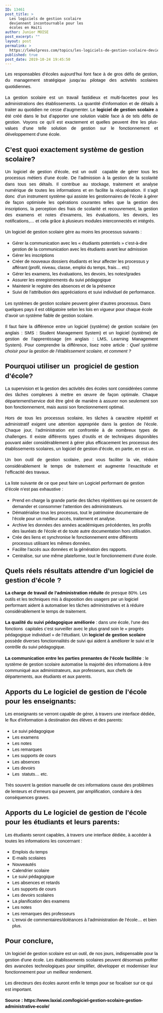 ```yaml
---
ID: 13461
post_title: >
  Les logiciels de gestion scolaire
  deviennent incontournable pour les
  écoles en Haiti
author: Junior MOISE
post_excerpt: ""
layout: post
permalink: >
  https://lekolpress.com/topics/les-logiciels-de-gestion-scolaire-deviennent-incontournable-pour-les-ecoles-en-haiti/
published: true
post_date: 2019-10-24 19:45:50
---
```

<p dir="ltr" style="line-height: 1.38; text-align: justify; margin-top: 12pt; margin-bottom: 12pt;"><span style="font-size: 11pt; font-family: Arial; color: #000000; background-color: transparent; font-weight: 400; font-style: normal; font-variant: normal; text-decoration: none; vertical-align: baseline; white-space: pre-wrap;">Les responsables d’écoles aujourd’hui font face à de gros défis de gestion, du management stratégique jusqu’au pilotage des activités scolaires quotidiennes.</span></p>
<p dir="ltr" style="line-height: 1.38; text-align: justify; margin-top: 12pt; margin-bottom: 12pt;"><span style="font-size: 11pt; font-family: Arial; color: #000000; background-color: transparent; font-weight: 400; font-style: normal; font-variant: normal; text-decoration: none; vertical-align: baseline; white-space: pre-wrap;">La gestion scolaire est un travail fastidieux et multi-facettes pour les administrations des établissements. La quantité d’information et de détails à traiter au quotidien ne cesse d’augmenter. Le </span><span style="font-size: 11pt; font-family: Arial; color: #000000; background-color: transparent; font-weight: bold; font-style: normal; font-variant: normal; text-decoration: none; vertical-align: baseline; white-space: pre-wrap;">logiciel de gestion scolaire </span><span style="font-size: 11pt; font-family: Arial; color: #000000; background-color: transparent; font-weight: 400; font-style: normal; font-variant: normal; text-decoration: none; vertical-align: baseline; white-space: pre-wrap;">a été créé dans le but d’apporter une solution viable face à de tels défis de gestion. Voyons ce qu’il est exactement et quelles peuvent être les plus-values d’une telle solution de gestion sur le fonctionnement et développement d’une école.</span></p>

<h2 dir="ltr" style="line-height: 1.38; margin-top: 18pt; margin-bottom: 4pt;"><span style="font-size: 17pt; font-family: Arial; color: #000000; background-color: transparent; font-weight: bold; font-style: normal; font-variant: normal; text-decoration: none; vertical-align: baseline; white-space: pre-wrap;">C’est quoi exactement système de gestion scolaire?</span></h2>
<p dir="ltr" style="line-height: 1.38; text-align: justify; margin-top: 12pt; margin-bottom: 12pt;"><span style="font-size: 11pt; font-family: Arial; color: #000000; background-color: transparent; font-weight: 400; font-style: normal; font-variant: normal; text-decoration: none; vertical-align: baseline; white-space: pre-wrap;">Un logiciel de gestion d’école, est un outil  capable de gérer tous les processus métiers d’une école. De l’admission à la gestion de la scolarité dans tous ses détails. Il contribue au stockage, traitement et analyse numérique de toutes les informations et en facilite la récupération. Il s’agit donc  d’un instrument système qui assiste les gestionnaires de l’école à gérer de façon optimisée les opérations courantes telles que la gestion des inscriptions, la perception des frais de scolarité et recouvrement, la gestion des examens et notes d’examens, les évaluations, les devoirs, les notifications,… et cela grâce à plusieurs modules interconnectés et intégrés.</span></p>
<p dir="ltr" style="line-height: 1.38; margin-top: 12pt; margin-bottom: 12pt;"><span style="font-size: 11pt; font-family: Arial; color: #000000; background-color: transparent; font-weight: 400; font-style: normal; font-variant: normal; text-decoration: none; vertical-align: baseline; white-space: pre-wrap;">Un logiciel de gestion scolaire gère au moins les processus suivants :</span></p>

<ul>
 	<li dir="ltr" style="line-height: 1.38;"><span style="font-size: 11pt; font-family: Arial; color: #000000; background-color: transparent; font-weight: 400; font-style: normal; font-variant: normal; text-decoration: none; vertical-align: baseline; white-space: pre-wrap;">Gérer la communication avec les « étudiants potentiels » c’est-à-dire gestion de la communication avec les étudiants avant leur admission</span></li>
 	<li dir="ltr" style="line-height: 1.38;"><span style="font-size: 11pt; font-family: Arial; color: #000000; background-color: transparent; font-weight: 400; font-style: normal; font-variant: normal; text-decoration: none; vertical-align: baseline; white-space: pre-wrap;">Gérer les inscriptions</span></li>
 	<li dir="ltr" style="line-height: 1.38;"><span style="font-size: 11pt; font-family: Arial; color: #000000; background-color: transparent; font-weight: 400; font-style: normal; font-variant: normal; text-decoration: none; vertical-align: baseline; white-space: pre-wrap;">Créer de nouveaux dossiers étudiants et leur affecter les processus y afférant (profil, niveau, classe, emploi du temps, frais… etc)</span></li>
 	<li dir="ltr" style="line-height: 1.38;"><span style="font-size: 11pt; font-family: Arial; color: #000000; background-color: transparent; font-weight: 400; font-style: normal; font-variant: normal; text-decoration: none; vertical-align: baseline; white-space: pre-wrap;">Gérer les examens, les évaluations, les devoirs, les notes/grades</span></li>
 	<li dir="ltr" style="line-height: 1.38;"><span style="font-size: 11pt; font-family: Arial; color: #000000; background-color: transparent; font-weight: 400; font-style: normal; font-variant: normal; text-decoration: none; vertical-align: baseline; white-space: pre-wrap;">Assurer les enregistrements du suivi pédagogique</span></li>
 	<li dir="ltr" style="line-height: 1.38;"><span style="font-size: 11pt; font-family: Arial; color: #000000; background-color: transparent; font-weight: 400; font-style: normal; font-variant: normal; text-decoration: none; vertical-align: baseline; white-space: pre-wrap;">Maintenir le registre des absences et de la présence</span></li>
 	<li dir="ltr" style="line-height: 1.38;"><span style="font-size: 11pt; font-family: Arial; color: #000000; background-color: transparent; font-weight: 400; font-style: normal; font-variant: normal; text-decoration: none; vertical-align: baseline; white-space: pre-wrap;">Suivi de l’attribution des appréciations et suivi individuel de performance.</span></li>
</ul>
<p dir="ltr" style="line-height: 1.38; margin-top: 12pt; margin-bottom: 12pt;"><span style="font-size: 11pt; font-family: Arial; color: #000000; background-color: transparent; font-weight: 400; font-style: normal; font-variant: normal; text-decoration: none; vertical-align: baseline; white-space: pre-wrap;">Les systèmes de gestion scolaire peuvent gérer d’autres processus. Dans quelques pays il est obligatoire selon les lois en vigueur pour chaque école d’avoir un système fiable de gestion scolaire.</span></p>
<p dir="ltr" style="line-height: 1.38; text-align: justify; margin-top: 12pt; margin-bottom: 12pt;"><span style="font-size: 11pt; font-family: Arial; color: #000000; background-color: transparent; font-weight: 400; font-style: normal; font-variant: normal; text-decoration: none; vertical-align: baseline; white-space: pre-wrap;">Il faut faire la différence entre un logiciel (système) de gestion scolaire (en anglais : SMS : Student Management System) et un logiciel (système) de gestion de l’apprentissage (en anglais : LMS, Learning Management System). Pour comprendre la différence, lisez notre article : </span><span style="font-size: 11pt; font-family: Arial; color: #000000; background-color: transparent; font-weight: 400; font-style: italic; font-variant: normal; text-decoration: none; vertical-align: baseline; white-space: pre-wrap;">Quel système choisir pour la gestion de l’établissement scolaire, et comment ?</span></p>

<h2 dir="ltr" style="line-height: 1.38; margin-top: 18pt; margin-bottom: 4pt;"><span style="font-size: 17pt; font-family: Arial; color: #000000; background-color: transparent; font-weight: bold; font-style: normal; font-variant: normal; text-decoration: none; vertical-align: baseline; white-space: pre-wrap;">Pourquoi utiliser un  progiciel de gestion d’école?</span></h2>
<p dir="ltr" style="line-height: 1.38; text-align: justify; margin-top: 12pt; margin-bottom: 12pt;"><span style="font-size: 11pt; font-family: Arial; color: #000000; background-color: transparent; font-weight: 400; font-style: normal; font-variant: normal; text-decoration: none; vertical-align: baseline; white-space: pre-wrap;">La supervision et la gestion des activités des écoles sont considérées comme des tâches complexes à mettre en œuvre de façon optimale. Chaque département/service doit être géré de manière à assurer non seulement son bon fonctionnement, mais aussi son fonctionnement optimal.</span></p>
<p dir="ltr" style="line-height: 1.38; text-align: justify; margin-top: 12pt; margin-bottom: 12pt;"><span style="font-size: 11pt; font-family: Arial; color: #000000; background-color: transparent; font-weight: 400; font-style: normal; font-variant: normal; text-decoration: none; vertical-align: baseline; white-space: pre-wrap;">Hors de tous les processus scolaire, les tâches à caractère répétitif et administratif exigent une attention appropriée dans la gestion de l’école. Chaque jour, l’administration est confrontée à de nombreux types de challenges. Il existe différents types d’outils et de techniques disponibles pouvant aider considérablement à gérer plus efficacement les processus des établissements scolaires, un logiciel de gestion d’école, en partie, en est un.</span></p>
<p dir="ltr" style="line-height: 1.38; text-align: justify; margin-top: 12pt; margin-bottom: 12pt;"><span style="font-size: 11pt; font-family: Arial; color: #000000; background-color: transparent; font-weight: 400; font-style: normal; font-variant: normal; text-decoration: none; vertical-align: baseline; white-space: pre-wrap;">Un bon outil de gestion scolaire, peut vous faciliter la vie, réduire considérablement le temps de traitement et augmente l’exactitude et l’efficacité des travaux.</span></p>
<p dir="ltr" style="line-height: 1.38; margin-top: 12pt; margin-bottom: 12pt;"><span style="font-size: 11pt; font-family: Arial; color: #000000; background-color: transparent; font-weight: 400; font-style: normal; font-variant: normal; text-decoration: none; vertical-align: baseline; white-space: pre-wrap;">La liste suivante de ce que peut faire un Logiciel performant de gestion d’école n’est pas exhaustive :</span></p>

<ul>
 	<li dir="ltr" style="line-height: 1.38;"><span style="font-size: 11pt; font-family: Arial; color: #000000; background-color: transparent; font-weight: 400; font-style: normal; font-variant: normal; text-decoration: none; vertical-align: baseline; white-space: pre-wrap;">Prend en charge la grande partie des tâches répétitives qui ne cessent de demander et consommer l’attention des administrateurs.</span></li>
 	<li dir="ltr" style="line-height: 1.38;"><span style="font-size: 11pt; font-family: Arial; color: #000000; background-color: transparent; font-weight: 400; font-style: normal; font-variant: normal; text-decoration: none; vertical-align: baseline; white-space: pre-wrap;">Dématérialise tous les processus, tout le patrimoine documentaire de l’école pour un meilleur accès, traitement et analyse.</span></li>
 	<li dir="ltr" style="line-height: 1.38;"><span style="font-size: 11pt; font-family: Arial; color: #000000; background-color: transparent; font-weight: 400; font-style: normal; font-variant: normal; text-decoration: none; vertical-align: baseline; white-space: pre-wrap;">Archive les données des années académiques précédentes, les profils des lauréats de l’école et de toute autre documentation hors utilisation.</span></li>
 	<li dir="ltr" style="line-height: 1.38;"><span style="font-size: 11pt; font-family: Arial; color: #000000; background-color: transparent; font-weight: 400; font-style: normal; font-variant: normal; text-decoration: none; vertical-align: baseline; white-space: pre-wrap;">Crée des liens et synchronise le fonctionnement entre différents processus utilisant les mêmes données.</span></li>
 	<li dir="ltr" style="line-height: 1.38;"><span style="font-size: 11pt; font-family: Arial; color: #000000; background-color: transparent; font-weight: 400; font-style: normal; font-variant: normal; text-decoration: none; vertical-align: baseline; white-space: pre-wrap;">Facilite l’accès aux données et la génération des rapports.</span></li>
 	<li dir="ltr" style="line-height: 1.38;"><span style="font-size: 11pt; font-family: Arial; color: #000000; background-color: transparent; font-weight: 400; font-style: normal; font-variant: normal; text-decoration: none; vertical-align: baseline; white-space: pre-wrap;">Centralise, sur une même plateforme, tout le fonctionnement d’une école.</span></li>
</ul>
<h2 dir="ltr" style="line-height: 1.38; margin-top: 18pt; margin-bottom: 4pt;"><span style="font-size: 17pt; font-family: Arial; color: #000000; background-color: transparent; font-weight: bold; font-style: normal; font-variant: normal; text-decoration: none; vertical-align: baseline; white-space: pre-wrap;">Quels réels résultats attendre d’un logiciel de gestion d’école ?</span></h2>
<p dir="ltr" style="line-height: 1.38; margin-top: 12pt; margin-bottom: 12pt;"><span style="font-size: 11pt; font-family: Arial; color: #000000; background-color: transparent; font-weight: bold; font-style: normal; font-variant: normal; text-decoration: none; vertical-align: baseline; white-space: pre-wrap;">La charge de travail de l’administration réduite</span><span style="font-size: 11pt; font-family: Arial; color: #000000; background-color: transparent; font-weight: 400; font-style: normal; font-variant: normal; text-decoration: none; vertical-align: baseline; white-space: pre-wrap;"> de presque 80%. Les outils et les techniques mis à disposition des usagers par un logiciel performant aident à automatiser les tâches administratives et à réduire considérablement le temps de traitement.</span></p>
<p dir="ltr" style="line-height: 1.38; margin-top: 12pt; margin-bottom: 12pt;"><span style="font-size: 11pt; font-family: Arial; color: #000000; background-color: transparent; font-weight: bold; font-style: normal; font-variant: normal; text-decoration: none; vertical-align: baseline; white-space: pre-wrap;">La qualité du suivi pédagogique améliorée </span><span style="font-size: 11pt; font-family: Arial; color: #000000; background-color: transparent; font-weight: 400; font-style: normal; font-variant: normal; text-decoration: none; vertical-align: baseline; white-space: pre-wrap;">: dans une école, l’une des fonctions  capitales c’est surveiller avec le plus grand soin le « progrès pédagogique individuel » de l’étudiant. Un </span><span style="font-size: 11pt; font-family: Arial; color: #000000; background-color: transparent; font-weight: bold; font-style: normal; font-variant: normal; text-decoration: none; vertical-align: baseline; white-space: pre-wrap;">logiciel de gestion scolaire</span><span style="font-size: 11pt; font-family: Arial; color: #000000; background-color: transparent; font-weight: 400; font-style: normal; font-variant: normal; text-decoration: none; vertical-align: baseline; white-space: pre-wrap;"> possède diverses fonctionnalités de suivi qui aident à améliorer le suivi et le contrôle du suivi pédagogique.</span></p>
<p dir="ltr" style="line-height: 1.38; margin-top: 12pt; margin-bottom: 12pt;"><span style="font-size: 11pt; font-family: Arial; color: #000000; background-color: transparent; font-weight: bold; font-style: normal; font-variant: normal; text-decoration: none; vertical-align: baseline; white-space: pre-wrap;">La communication entre les parties prenantes de l’école facilitée</span><span style="font-size: 11pt; font-family: Arial; color: #000000; background-color: transparent; font-weight: 400; font-style: normal; font-variant: normal; text-decoration: none; vertical-align: baseline; white-space: pre-wrap;"> : le système de gestion scolaire automatise la majorité des informations à être communiqué aux administrateurs, aux professeurs, aux chefs de départements, aux étudiants et aux parents.</span></p>

<h2 dir="ltr" style="line-height: 1.38; margin-top: 18pt; margin-bottom: 4pt;"><span style="font-size: 17pt; font-family: Arial; color: #000000; background-color: transparent; font-weight: bold; font-style: normal; font-variant: normal; text-decoration: none; vertical-align: baseline; white-space: pre-wrap;">Apports du Le logiciel de gestion de l’école pour les enseignants:</span></h2>
<p dir="ltr" style="line-height: 1.38; margin-top: 12pt; margin-bottom: 12pt;"><span style="font-size: 11pt; font-family: Arial; color: #000000; background-color: transparent; font-weight: 400; font-style: normal; font-variant: normal; text-decoration: none; vertical-align: baseline; white-space: pre-wrap;">Les enseignants se verront capable de gérer, à travers une interface dédiée, le flux d’information à destination des élèves et des parents:</span></p>

<ul>
 	<li dir="ltr" style="line-height: 1.38;"><span style="font-size: 11pt; font-family: Arial; color: #000000; background-color: transparent; font-weight: 400; font-style: normal; font-variant: normal; text-decoration: none; vertical-align: baseline; white-space: pre-wrap;">Le suivi pédagogique</span></li>
 	<li dir="ltr" style="line-height: 1.38;"><span style="font-size: 11pt; font-family: Arial; color: #000000; background-color: transparent; font-weight: 400; font-style: normal; font-variant: normal; text-decoration: none; vertical-align: baseline; white-space: pre-wrap;">Les examens</span></li>
 	<li dir="ltr" style="line-height: 1.38;"><span style="font-size: 11pt; font-family: Arial; color: #000000; background-color: transparent; font-weight: 400; font-style: normal; font-variant: normal; text-decoration: none; vertical-align: baseline; white-space: pre-wrap;">Les notes</span></li>
 	<li dir="ltr" style="line-height: 1.38;"><span style="font-size: 11pt; font-family: Arial; color: #000000; background-color: transparent; font-weight: 400; font-style: normal; font-variant: normal; text-decoration: none; vertical-align: baseline; white-space: pre-wrap;">Les remarques</span></li>
 	<li dir="ltr" style="line-height: 1.38;"><span style="font-size: 11pt; font-family: Arial; color: #000000; background-color: transparent; font-weight: 400; font-style: normal; font-variant: normal; text-decoration: none; vertical-align: baseline; white-space: pre-wrap;">Les supports de cours</span></li>
 	<li dir="ltr" style="line-height: 1.38;"><span style="font-size: 11pt; font-family: Arial; color: #000000; background-color: transparent; font-weight: 400; font-style: normal; font-variant: normal; text-decoration: none; vertical-align: baseline; white-space: pre-wrap;">Les absences</span></li>
 	<li dir="ltr" style="line-height: 1.38;"><span style="font-size: 11pt; font-family: Arial; color: #000000; background-color: transparent; font-weight: 400; font-style: normal; font-variant: normal; text-decoration: none; vertical-align: baseline; white-space: pre-wrap;">Les devoirs</span></li>
 	<li dir="ltr" style="line-height: 1.38;"><span style="font-size: 11pt; font-family: Arial; color: #000000; background-color: transparent; font-weight: 400; font-style: normal; font-variant: normal; text-decoration: none; vertical-align: baseline; white-space: pre-wrap;">Les  statuts… etc.</span></li>
</ul>
<p dir="ltr" style="line-height: 1.38; margin-top: 12pt; margin-bottom: 12pt;"><span style="font-size: 11pt; font-family: Arial; color: #000000; background-color: transparent; font-weight: 400; font-style: normal; font-variant: normal; text-decoration: none; vertical-align: baseline; white-space: pre-wrap;">Très souvent la gestion manuelle de ces informations cause des problèmes de lenteurs et d’erreurs qui peuvent, par amplification, conduire à des conséquences graves.</span></p>

<h2 dir="ltr" style="line-height: 1.38; margin-top: 18pt; margin-bottom: 4pt;"><span style="font-size: 17pt; font-family: Arial; color: #000000; background-color: transparent; font-weight: bold; font-style: normal; font-variant: normal; text-decoration: none; vertical-align: baseline; white-space: pre-wrap;">Apports du Le logiciel de gestion de l’école pour les étudiants et leurs parents:</span></h2>
<p dir="ltr" style="line-height: 1.38; margin-top: 12pt; margin-bottom: 12pt;"><span style="font-size: 11pt; font-family: Arial; color: #000000; background-color: transparent; font-weight: 400; font-style: normal; font-variant: normal; text-decoration: none; vertical-align: baseline; white-space: pre-wrap;">Les étudiants seront capables, à travers une interface dédiée, à accéder à toutes les informations les concernant :</span></p>

<ul>
 	<li dir="ltr" style="line-height: 1.38;"><span style="font-size: 11pt; font-family: Arial; color: #000000; background-color: transparent; font-weight: 400; font-style: normal; font-variant: normal; text-decoration: none; vertical-align: baseline; white-space: pre-wrap;">Emplois du temps</span></li>
 	<li dir="ltr" style="line-height: 1.38;"><span style="font-size: 11pt; font-family: Arial; color: #000000; background-color: transparent; font-weight: 400; font-style: normal; font-variant: normal; text-decoration: none; vertical-align: baseline; white-space: pre-wrap;">E-mails scolaires</span></li>
 	<li dir="ltr" style="line-height: 1.38;"><span style="font-size: 11pt; font-family: Arial; color: #000000; background-color: transparent; font-weight: 400; font-style: normal; font-variant: normal; text-decoration: none; vertical-align: baseline; white-space: pre-wrap;">Nouveautés</span></li>
 	<li dir="ltr" style="line-height: 1.38;"><span style="font-size: 11pt; font-family: Arial; color: #000000; background-color: transparent; font-weight: 400; font-style: normal; font-variant: normal; text-decoration: none; vertical-align: baseline; white-space: pre-wrap;">Calendrier scolaire</span></li>
 	<li dir="ltr" style="line-height: 1.38;"><span style="font-size: 11pt; font-family: Arial; color: #000000; background-color: transparent; font-weight: 400; font-style: normal; font-variant: normal; text-decoration: none; vertical-align: baseline; white-space: pre-wrap;">Le suivi pédagogique</span></li>
 	<li dir="ltr" style="line-height: 1.38;"><span style="font-size: 11pt; font-family: Arial; color: #000000; background-color: transparent; font-weight: 400; font-style: normal; font-variant: normal; text-decoration: none; vertical-align: baseline; white-space: pre-wrap;">Les absences et retards</span></li>
 	<li dir="ltr" style="line-height: 1.38;"><span style="font-size: 11pt; font-family: Arial; color: #000000; background-color: transparent; font-weight: 400; font-style: normal; font-variant: normal; text-decoration: none; vertical-align: baseline; white-space: pre-wrap;">Les supports de cours</span></li>
 	<li dir="ltr" style="line-height: 1.38;"><span style="font-size: 11pt; font-family: Arial; color: #000000; background-color: transparent; font-weight: 400; font-style: normal; font-variant: normal; text-decoration: none; vertical-align: baseline; white-space: pre-wrap;">Les devoirs scolaires</span></li>
 	<li dir="ltr" style="line-height: 1.38;"><span style="font-size: 11pt; font-family: Arial; color: #000000; background-color: transparent; font-weight: 400; font-style: normal; font-variant: normal; text-decoration: none; vertical-align: baseline; white-space: pre-wrap;">La planification des examens</span></li>
 	<li dir="ltr" style="line-height: 1.38;"><span style="font-size: 11pt; font-family: Arial; color: #000000; background-color: transparent; font-weight: 400; font-style: normal; font-variant: normal; text-decoration: none; vertical-align: baseline; white-space: pre-wrap;">Les notes</span></li>
 	<li dir="ltr" style="line-height: 1.38;"><span style="font-size: 11pt; font-family: Arial; color: #000000; background-color: transparent; font-weight: 400; font-style: normal; font-variant: normal; text-decoration: none; vertical-align: baseline; white-space: pre-wrap;">Les remarques des professeurs</span></li>
 	<li dir="ltr" style="line-height: 1.38;"><span style="font-size: 11pt; font-family: Arial; color: #000000; background-color: transparent; font-weight: 400; font-style: normal; font-variant: normal; text-decoration: none; vertical-align: baseline; white-space: pre-wrap;">L’envoi de commentaires/doléances à l’administration de l’école… et bien plus.</span></li>
</ul>
<h2 dir="ltr" style="line-height: 1.38; margin-top: 18pt; margin-bottom: 4pt;"><span style="font-size: 17pt; font-family: Arial; color: #000000; background-color: transparent; font-weight: bold; font-style: normal; font-variant: normal; text-decoration: none; vertical-align: baseline; white-space: pre-wrap;">Pour conclure,</span></h2>
<p dir="ltr" style="line-height: 1.38; text-align: justify; margin-top: 12pt; margin-bottom: 12pt;"><span style="font-size: 11pt; font-family: Arial; color: #000000; background-color: transparent; font-weight: 400; font-style: normal; font-variant: normal; text-decoration: none; vertical-align: baseline; white-space: pre-wrap;">Un logiciel de gestion scolaire est un outil, de nos jours, indispensable pour la gestion d’une école. Les établissements scolaires peuvent désormais profiter des avancées technologiques pour simplifier, développer et moderniser leur fonctionnement pour un meilleur rendement.</span></p>
<p dir="ltr" style="line-height: 1.38; margin-top: 12pt; margin-bottom: 12pt;"><span style="font-size: 11pt; font-family: Arial; color: #000000; background-color: transparent; font-weight: 400; font-style: normal; font-variant: normal; text-decoration: none; vertical-align: baseline; white-space: pre-wrap;">Les directeurs des écoles auront enfin le temps pour se focaliser sur ce qui est important.</span></p>
<p dir="ltr" style="line-height: 1.38; margin-top: 12pt; margin-bottom: 12pt;"><strong><span style="font-size: 11pt; font-family: Arial; color: #000000; background-color: transparent; font-style: normal; font-variant: normal; text-decoration: none; vertical-align: baseline; white-space: pre-wrap;">Source : https://www.laxial.com/logiciel-gestion-scolaire-gestion-administrative-ecole/</span></strong><span id="docs-internal-guid-1f6de8af-7fff-e453-5fec-ca5d99b9b094"></span></p>